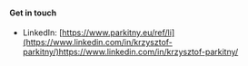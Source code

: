 #### Get in touch
* LinkedIn: [https://www.parkitny.eu/ref/li](https://www.linkedin.com/in/krzysztof-parkitny/)https://www.linkedin.com/in/krzysztof-parkitny/
